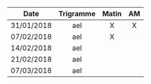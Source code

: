 |Date | Trigramme | Matin  | AM  |
|-----|:---------:|:------:|:---:|
| 31/01/2018 | ael |   X   |  X  |
| 07/02/2018 | ael |   X   |     |
| 14/02/2018 | ael |       |     |
| 21/02/2018 | ael |       |     |
| 07/03/2018 | ael |       |     |
